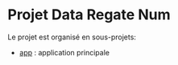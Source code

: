 # Projet Data Regate Num

Le projet est organisé en sous-projets: 
 - [app](./app/) : application principale